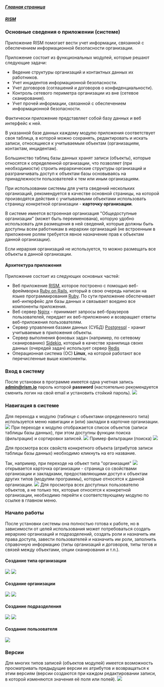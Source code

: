 ##### [Главная страница](../../index.md)
##### [RISM](../index.md)
### Основные сведения о приложении (системе)
Приложение RISM помогает вести учет информации, связанной с обеспечением информационной безопасности организации.

Приложение состоит из функциональных модулей, которые решают следующие задачи:
* Ведение структуры организаций и контактных данных их работников.
* Учет инцидентов информационной безопасности.
* Учет договоров (соглашений и договоров о конфиденциальности).
* Контроль сетевого периметра организации из вне (сетевое сканирование).
* Учет прочей информации, связанной с обеспечением информационной безопасности.

Фактически приложение представляет собой базу данных и веб интерфейс к ней.

В указанной базе данных каждому модулю приложения соответствует своя таблица, в которой можно сохранять, редактировать и искать записи, относящиеся к учитываемым объектам (организациям, контактам, инцидентам).

Большинство таблиц базы данных хранят записи (объекты), которые относятся к определенной организации, что позволяет (при необходимости) строить иерархические структуры организаций и разграничивать доступ к объектам базы основываясь на принадлежности пользователей к тем или иным организациям.

При использовании системы для учета сведений нескольких организаций, рекомендуется в качестве основной страницы, на которой производятся действия с учитываемыми объектами использовать страницу конкретной организации - **карточку организации**.

В системе имеется встроенная организация "Общедоступные организации" (может быть переименована), которую удобно использовать для размещения в ней сведений, которые должны быть доступны всем работникам в иерархии организаций (не встроенным в приложение ролям требуется явное назначение прав к объектам данной организации).

Если иерархия организаций не используется, то можно размещать все объекты в данной организации.

#### Архитектура приложения
Приложение состоит из следующих основных частей:
* Веб приложение [RISM](https://github.com/atilla777/rism), которое построено с помощью веб-фреймворка [Ruby on Rails](https://rubyonrails.org/), который в свою очередь написан на языке программирования [Ruby](https://www.ruby-lang.org/en/). По сути приложение обеспечивает веб-интерфейс для базы данных и связывает воедино все компоненты приложения.
* Веб сервер [Nginx](http://nginx.org/ru/) - принимает запросы веб-браузеров пользователей, передает их веб-приложению и возвращает ответы веб-приложения пользователям.
* Сервер управления базами данных (СУБД) [Postgresql](https://www.postgresql.org) - хранит учитываемые в приложения объекты.
* Сервер выполнения фоновых задач (например, по сетевому сканированию) [Sidekiq](https://sidekiq.org), который в качестве хранилища своих данных (очередей задач) использует сервер [Redis](https://redis.io/)
* Операционная система (ОС) **Linux**, на которой работают все перечисленные выше компоненты.

### Вход в систему
После установки в программе имеется одна учетная запись **admin@rism.io** пароль которой **password** (настоятельно рекомендуется сменить логин на свой email и установить стойкий пароль).
![](login.png)

### Навигация в системе
Для перехода к модулю (таблице с объектами определенного типа) используется меню навигации и (или) закладки в карточке организации.
![](index.png)
При переходе к модулю отображается список объектов (записи таблицы базы данных), при этом доступны функции поиска (фильтрации) и сортировки записей.
![](organization.png)
Пример фильтрации (поиска)
![](user_index.png)

Для просмотра всех свойств конкретного объекта (атрибутов записи таблицы базы данных) необходимо кликнуть на его название.

Так, например, при переходе на объект типа "организация"
![](show_organization.png)
 открывается карточка организации - страница со свойствами организации и закладками, предоставляющими доступ к объектам других типов (модулям программы), которые относятся к данной организации.
![](organization_menu.png)
Для просмотра всех доступных пользователю объектов, а не только тех, которые относятся к конкретной организации, необходимо перейти к соответствующему модулю по ссылке в главном меню.
### Начало работы
После установки системы она полностью готова к работе, но в зависимости от целей использования может потребоваться создать иерархию организаций и подразделений, создать роли и назначить им права доступа, завести пользователей и назначить им роли, заполнить справочную информацию (типы организаций и договоров, типы тегов и связей между объектами, опции сканирования и т.п.).
#### Создание типа организации
![](new_organization_kind.png)
![](create_organization_kind.png)
#### Создание организации
![](new_organization.png)
![](create_organization.png)
#### Создание подразделения
![](new_user_department.png)
![](create_organization.png)
#### Создание пользователя
![](create_user.png)
### Версии
Для многих типов записей (объектов модулей) имеется возможность просматривать предыдущие версии их атрибутов и возвращаться к этим версиям (версии создаются при каждом редактировании записи, в которой изменяются значения её поля или полей).
![](object_versions.png)
